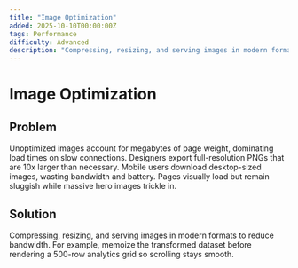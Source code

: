 ```yaml
---
title: "Image Optimization"
added: 2025-10-10T00:00:00Z
tags: Performance
difficulty: Advanced
description: "Compressing, resizing, and serving images in modern formats to reduce bandwidth usage."
---
```

# Image Optimization

## Problem

Unoptimized images account for megabytes of page weight, dominating load times on slow connections. Designers export full-resolution PNGs that are 10x larger than necessary. Mobile users download desktop-sized images, wasting bandwidth and battery. Pages visually load but remain sluggish while massive hero images trickle in.

## Solution

Compressing, resizing, and serving images in modern formats to reduce bandwidth. For example, memoize the transformed dataset before rendering a 500-row analytics grid so scrolling stays smooth.
